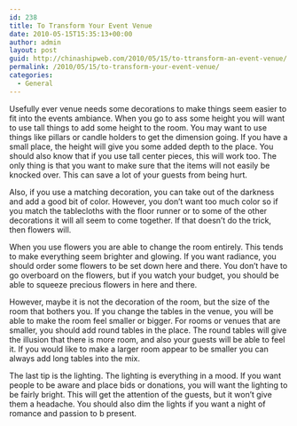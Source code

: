 ```yaml
---
id: 238
title: To Transform Your Event Venue
date: 2010-05-15T15:35:13+00:00
author: admin
layout: post
guid: http://chinashipweb.com/2010/05/15/to-ttransform-an-event-venue/
permalink: /2010/05/15/to-transform-your-event-venue/
categories:
  - General
---
```

Usefully ever venue needs some decorations to make things seem easier to fit into the events ambiance. When you go to ass some height you will want to use tall things to add some height to the room. You may want to use things like pillars or candle holders to get the dimension going. If you have a small place, the height will give you some added depth to the place. You should also know that if you use tall center pieces, this will work too. The only thing is that you want to make sure that the items will not easily be knocked over. This can save a lot of your guests from being hurt. 

Also, if you use a matching decoration, you can take out of the darkness and add a good bit of color. However, you don&#8217;t want too much color so if you match the tablecloths with the floor runner or to some of the other decorations it will all seem to come together. If that doesn&#8217;t do the trick, then flowers will. 

When you use flowers you are able to change the room entirely. This tends to make everything seem brighter and glowing. If you want radiance, you should order some flowers to be set down here and there. You don&#8217;t have to go overboard on the flowers, but if you watch your budget, you should be able to squeeze precious flowers in here and there. 

However, maybe it is not the decoration of the room, but the size of the room that bothers you. If you change the tables in the venue, you will be able to make the room feel smaller or bigger. For rooms or venues that are smaller, you should add round tables in the place. The round tables will give the illusion that there is more room, and also your guests will be able to feel it. If you would like to make a larger room appear to be smaller you can always add long tables into the mix. 

The last tip is the lighting. The lighting is everything in a mood. If you want people to be aware and place bids or donations, you will want the lighting to be fairly bright. This will get the attention of the guests, but it won&#8217;t give them a headache. You should also dim the lights if you want a night of romance and passion to b present.